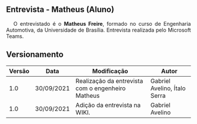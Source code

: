 ## Entrevista - Matheus (Aluno)

<p style="text-indent: 20px; text-align: justify">
O entrevistado é o <b>Matheus Freire</b>, formado no curso de Engenharia Automotiva, da Universidade de Brasília. Entrevista realizada pelo Microsoft Teams.
</p>

<div align="center">
   
</div>


## Versionamento

| Versão | Data | Modificação | Autor |
|--|--|--|--|
| 1.0 | 30/09/2021 | Realização da entrevista com o engenheiro Matheus | Gabriel Avelino, Ítalo Serra |
| 1.0 | 30/09/2021 | Adição da entrevista na WIKI. | Gabriel Avelino |